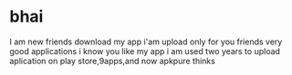 # bhai
I am new friends download my app i'am upload only for you friends very good applications i know you like my app i am used two years to upload aplication on play store,9apps,and now apkpure thinks 
